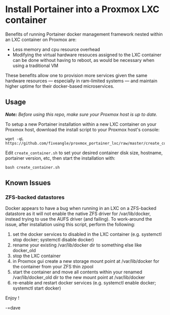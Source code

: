 # Install Portainer into a Proxmox LXC container

Benefits of running Portainer docker management framework nested within an LXC container on Proxmox are:
* Less memory and cpu resource overhead
* Modifying the virtual hardware resouces assigned to the LXC container can be done without having to reboot, as would be necessary when using a traditional VM

These benefits allow one to provision more services given the same hardware resources — especially in ram-limited systems — and maintain higher uptime for their docker-based microservices.

## Usage

***Note:*** _Before using this repo, make sure your Proxmox host is up to date._

To setup a new Portainer installation within a new LXC container on your Proxmox host, download the install script to your Proxmox host's console:

```
wget -qL https://github.com/fiveangle/proxmox_portainer_lxc/raw/master/create_container.sh
```

Edit `create_container.sh` to set your desired container disk size, hostname, portainer version, etc, then start the installation with:

```
bash create_container.sh
```

## Known Issues

### ZFS-backed datastores
Docker appears to have a bug when running in an LXC on a ZFS-backed datastore as it will not enable the native ZFS driver for /var/lib/docker, instead trying to use the AUFS driver (and failing). To work-around the issue, after installation using this script, perform the following:

1. set the docker services to disabled in the LXC container (e.g. systemctl stop docker; systemctl disable docker)
2. rename your existing /var/lib/docker dir to something else like docker_old
3. stop the LXC container
4. in Proxmox gui create a new storage mount point at /var/lib/docker for the container from your ZFS thin zpool
5. start the container and move all contents within your renamed /var/lib/docker_old dir to the new mount point at /var/lib/docker
6. re-enable and restart docker services (e.g. systemctl enable docker; systemctl start docker)

Enjoy !

-=dave
